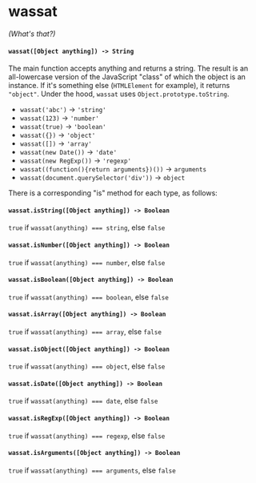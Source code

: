 # wassat
_(What's that?)_

#### `wassat([Object anything]) -> String`
The main function accepts anything and returns a string. The result is an all-lowercase version of the JavaScript "class" of which the object is an instance. If it's something else (`HTMLElement` for example), it returns `"object"`. Under the hood, `wassat` uses `Object.prototype.toString`.

- `wassat('abc')` -> `'string'`
- `wassat(123)` -> `'number'`
- `wassat(true)` -> `'boolean'`
- `wassat({})` -> `'object'`
- `wassat([])` -> `'array'`
- `wassat(new Date())` -> `'date'`
- `wassat(new RegExp())` -> `'regexp'`
- `wassat((function(){return arguments})())` -> `arguments`
- `wassat(document.querySelector('div'))` -> `object`

There is a corresponding "is" method for each type, as follows:

#### `wassat.isString([Object anything]) -> Boolean`
`true` if `wassat(anything) === string`, else `false`

#### `wassat.isNumber([Object anything]) -> Boolean`
`true` if `wassat(anything) === number`, else `false`

#### `wassat.isBoolean([Object anything]) -> Boolean`
`true` if `wassat(anything) === boolean`, else `false`

#### `wassat.isArray([Object anything]) -> Boolean`
`true` if `wassat(anything) === array`, else `false`

#### `wassat.isObject([Object anything]) -> Boolean`
`true` if `wassat(anything) === object`, else `false`

#### `wassat.isDate([Object anything]) -> Boolean`
`true` if `wassat(anything) === date`, else `false`

#### `wassat.isRegExp([Object anything]) -> Boolean`
`true` if `wassat(anything) === regexp`, else `false`

#### `wassat.isArguments([Object anything]) -> Boolean`
`true` if `wassat(anything) === arguments`, else `false`
